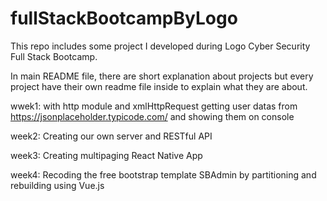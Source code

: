 # fullStackBootcampByLogo

<p>This repo includes some project I developed during Logo Cyber Security Full Stack Bootcamp.</p>
<p>In main README file, there are short explanation about projects but every project have their own readme file inside to explain what they are about.</p>

wwek1: with http module and xmlHttpRequest getting user datas from https://jsonplaceholder.typicode.com/ and showing them on console

week2: Creating our own server and RESTful API

week3: Creating multipaging React Native App

week4: Recoding the free bootstrap template SBAdmin by partitioning and rebuilding using Vue.js